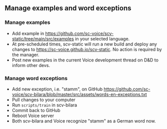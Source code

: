 ## Manage examples and word exceptions
### Manage examples
- Add example in https://github.com/sc-voice/scv-static/tree/main/src/examples in your selected language.
- At pre-scheduled times, scv-static will run a new build and deploy any changes to https://sc-voice.github.io/scv-static. No action is required by the manager.
- Post new examples in the current Voice development thread on D&D to inform other devs.
### Manage word exceptions
- Add new exception, i.e. "stamm", on GitHub https://github.com/sc-voice/scv-bilara/blob/master/src/assets/words-en-exceptions.txt
- Pull changes to your computer
- Run `scripts/train` in scv-bilara
- Commit back to GitHub
- Reboot Voice server
- Both scv-bilara and Voice recognize "stamm" as a German word now.
